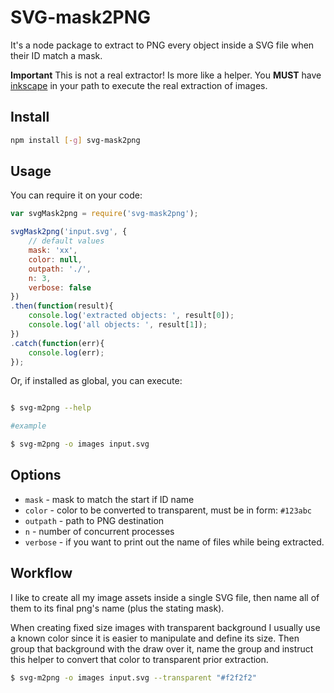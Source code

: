 # SVG-mask2PNG

It's a node package to extract to PNG every object inside a SVG file when their ID match a mask.

**Important** This is not a real extractor! Is more like a helper. You **MUST** have [inkscape](https://inkscape.org) in your path to execute the real extraction of images.

## Install

```bash
npm install [-g] svg-mask2png
```

## Usage

You can require it on your code:

```js
var svgMask2png = require('svg-mask2png');

svgMask2png('input.svg', {
    // default values
    mask: 'xx',
    color: null,
    outpath: './',
    n: 3,
    verbose: false
})
.then(function(result){
    console.log('extracted objects: ', result[0]);
    console.log('all objects: ', result[1]);
})
.catch(function(err){
    console.log(err);
});
```

Or, if installed as global, you can execute:

```bash

$ svg-m2png --help

#example

$ svg-m2png -o images input.svg
```

## Options

- `mask` - mask to match the start if ID name
- `color` - color to be converted to transparent, must be in form: `#123abc`
- `outpath` - path to PNG destination
- `n` - number of concurrent processes
- `verbose` - if you want to print out the name of files while being extracted.

## Workflow

I like to create all my image assets inside a single SVG file, then name all of them to its final png's name (plus the stating mask).

When creating fixed size images with transparent background I usually use a known color since it is easier to manipulate and define its size. Then group that background with the draw over it, name the group and instruct this helper to convert that color to transparent prior extraction.

```bash
$ svg-m2png -o images input.svg --transparent "#f2f2f2"
```

